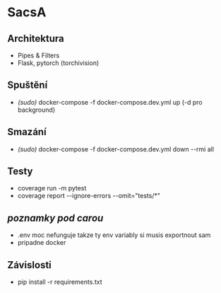 # SacsA

## Architektura

- Pipes & Filters
- Flask, pytorch (torchivision)

## Spuštění
- *(sudo)* docker-compose -f docker-compose.dev.yml up (-d pro background)

## Smazání
- *(sudo)* docker-compose -f docker-compose.dev.yml down --rmi all

## Testy
- coverage run -m pytest
- coverage report --ignore-errors --omit="tests/*" 


## *poznamky pod carou*
- .env moc nefunguje takze ty env variably si musis exportnout sam
- pripadne docker

## Závislosti
- pip install -r requirements.txt
